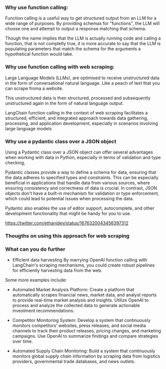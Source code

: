 ### Why use function calling:

Function calling is a useful way to get structured output from an LLM for a wide range of purposes. By providing schemas for "functions", the LLM will choose one and attempt to output a response matching that schema.

Though the name implies that the LLM is actually running code and calling a function, that is not completly true, it is more accurate to say that the LLM is populating parameters that match the schema for the arguments a hypothetical function would take.

### Why use function calling with web scraping:

Large Language Models (LLMs), are optimised to receive unstructured data in the form of conversational natural language.
Like a peach of text that you can scrape froma a website.

This unstructured data is then structured, processed and subsequently unstructured again in the form of natural language output.

LangChain function calling in the context of web scraping facilitates a structured, efficient, and integrated approach towards data gathering, processing, and application development, especially in scenarios involving large language models

### Why use a pydantic class over a JSON object

Using a Pydantic class over a JSON object can offer several advantages when working with data in Python, especially in terms of validation and type checking,

Pydantic classes provide a way to define a schema for data, ensuring that the data adheres to specified types and constraints. This can be especially beneficial in applications that handle data from various sources, where ensuring consistency and correctness of data is crucial. In contrast, JSON objects don't have a built-in mechanism for validation or type enforcement, which could lead to potential issues when processing the data.

Pydantic also enables the use of editor support, autocomplete, and other development functionality that might be handy for you to use.

https://twitter.com/ethanjdev/status/1676320043456397312

### Thougths on using this approach for web scraping

### What can you do further

- Efficient data harvesting
  By marrying OpenAI function calling with LangChain's scraping mechanisms, you could create robust pipelines for efficiently harvesting data from the web.

Some more examples include:

- Automated Market Analysis Platform:
  Create a platform that automatically scrapes financial news, market data, and analyst reports to provide real-time market analysis and insights. Utilize OpenAI to process and analyze the collected data to generate actionable investment recommendations.

- Competitor Monitoring System:
  Develop a system that continuously monitors competitors’ websites, press releases, and social media channels to track their product releases, pricing changes, and marketing campaigns. Use OpenAI to summarize findings and compare strategies over time.

- Automated Supply Chain Monitoring:
  Build a system that continuously monitors global supply chain information by scraping data from logistics providers, governmental trade databases, and news outlets.
